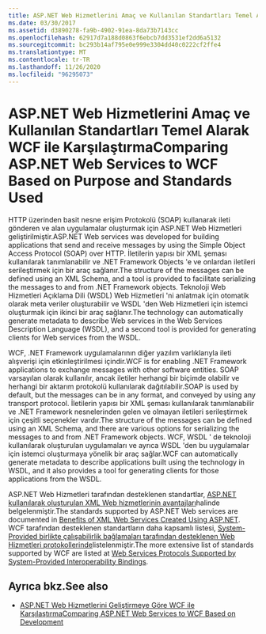 ```yaml
---
title: ASP.NET Web Hizmetlerini Amaç ve Kullanılan Standartları Temel Alarak WCF ile Karşılaştırma
ms.date: 03/30/2017
ms.assetid: d3890278-fa9b-4902-91ea-8da73b7143cc
ms.openlocfilehash: 62917d7a188d0863f6ebcb7dd3531ef2dd6a5132
ms.sourcegitcommit: bc293b14af795e0e999e3304dd40c0222cf2ffe4
ms.translationtype: MT
ms.contentlocale: tr-TR
ms.lasthandoff: 11/26/2020
ms.locfileid: "96295073"
---
```

# <a name="comparing-aspnet-web-services-to-wcf-based-on-purpose-and-standards-used"></a><span data-ttu-id="75777-102">ASP.NET Web Hizmetlerini Amaç ve Kullanılan Standartları Temel Alarak WCF ile Karşılaştırma</span><span class="sxs-lookup"><span data-stu-id="75777-102">Comparing ASP.NET Web Services to WCF Based on Purpose and Standards Used</span></span>

<span data-ttu-id="75777-103">HTTP üzerinden basit nesne erişim Protokolü (SOAP) kullanarak ileti gönderen ve alan uygulamalar oluşturmak için ASP.NET Web Hizmetleri geliştirilmiştir.</span><span class="sxs-lookup"><span data-stu-id="75777-103">ASP.NET Web services was developed for building applications that send and receive messages by using the Simple Object Access Protocol (SOAP) over HTTP.</span></span> <span data-ttu-id="75777-104">İletilerin yapısı bir XML şeması kullanılarak tanımlanabilir ve .NET Framework Objects 'e ve onlardan iletileri serileştirmek için bir araç sağlanır.</span><span class="sxs-lookup"><span data-stu-id="75777-104">The structure of the messages can be defined using an XML Schema, and a tool is provided to facilitate serializing the messages to and from .NET Framework objects.</span></span> <span data-ttu-id="75777-105">Teknoloji Web Hizmetleri Açıklama Dili (WSDL) Web Hizmetleri 'ni anlatmak için otomatik olarak meta veriler oluşturabilir ve WSDL 'den Web Hizmetleri için istemci oluşturmak için ikinci bir araç sağlanır.</span><span class="sxs-lookup"><span data-stu-id="75777-105">The technology can automatically generate metadata to describe Web services in the Web Services Description Language (WSDL), and a second tool is provided for generating clients for Web services from the WSDL.</span></span>  
  
 <span data-ttu-id="75777-106">WCF, .NET Framework uygulamalarının diğer yazılım varlıklarıyla ileti alışverişi için etkinleştirilmesi içindir.</span><span class="sxs-lookup"><span data-stu-id="75777-106">WCF is for enabling .NET Framework applications to exchange messages with other software entities.</span></span> <span data-ttu-id="75777-107">SOAP varsayılan olarak kullanılır, ancak iletiler herhangi bir biçimde olabilir ve herhangi bir aktarım protokolü kullanılarak dağıtılabilir.</span><span class="sxs-lookup"><span data-stu-id="75777-107">SOAP is used by default, but the messages can be in any format, and conveyed by using any transport protocol.</span></span> <span data-ttu-id="75777-108">İletilerin yapısı bir XML şeması kullanılarak tanımlanabilir ve .NET Framework nesnelerinden gelen ve olmayan iletileri serileştirmek için çeşitli seçenekler vardır.</span><span class="sxs-lookup"><span data-stu-id="75777-108">The structure of the messages can be defined using an XML Schema, and there are various options for serializing the messages to and from .NET Framework objects.</span></span> <span data-ttu-id="75777-109">WCF, WSDL ' de teknoloji kullanılarak oluşturulan uygulamaları ve ayrıca WSDL 'den bu uygulamalar için istemci oluşturmaya yönelik bir araç sağlar.</span><span class="sxs-lookup"><span data-stu-id="75777-109">WCF can automatically generate metadata to describe applications built using the technology in WSDL, and it also provides a tool for generating clients for those applications from the WSDL.</span></span>  
  
 <span data-ttu-id="75777-110">ASP.NET Web Hizmetleri tarafından desteklenen standartlar, [ASP.NET kullanılarak oluşturulan XML Web hizmetlerinin avantajları](/previous-versions/dotnet/netframework-4.0/0859ebft(v=vs.100))halinde belgelenmiştir.</span><span class="sxs-lookup"><span data-stu-id="75777-110">The standards supported by ASP.NET Web services are documented in [Benefits of XML Web Services Created Using ASP.NET](/previous-versions/dotnet/netframework-4.0/0859ebft(v=vs.100)).</span></span> <span data-ttu-id="75777-111">WCF tarafından desteklenen standartların daha kapsamlı listesi, [System-Provided birlikte çalışabilirlik bağlamaları tarafından desteklenen Web Hizmetleri protokollerinde](web-services-protocols-supported-by-system-provided-interoperability-bindings.md)listelenmiştir.</span><span class="sxs-lookup"><span data-stu-id="75777-111">The more extensive list of standards supported by WCF are listed at [Web Services Protocols Supported by System-Provided Interoperability Bindings](web-services-protocols-supported-by-system-provided-interoperability-bindings.md).</span></span>  
  
## <a name="see-also"></a><span data-ttu-id="75777-112">Ayrıca bkz.</span><span class="sxs-lookup"><span data-stu-id="75777-112">See also</span></span>

- [<span data-ttu-id="75777-113">ASP.NET Web Hizmetlerini Geliştirmeye Göre WCF ile Karşılaştırma</span><span class="sxs-lookup"><span data-stu-id="75777-113">Comparing ASP.NET Web Services to WCF Based on Development</span></span>](comparing-aspnet-web-services-to-wcf-based-on-development.md)
